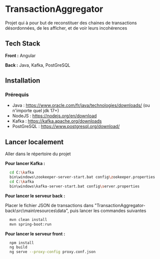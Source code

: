 # TransactionAggregator

Projet qui à pour but de reconstituer des chaines de transactions désordonnées, de les afficher, et de voir leurs incohérences
## Tech Stack

**Front :** Angular

**Back :** Java, Kafka, PostGreSQL
## Installation

### Prérequis

- Java : https://www.oracle.com/fr/java/technologies/downloads/ (ou n'importe quel jdk 17+)
- NodeJS : https://nodejs.org/en/download
- Kafka : https://kafka.apache.org/downloads
- PostGreSQL : https://www.postgresql.org/download/
## Lancer localement

Aller dans le répertoire du projet

**Pour lancer Kafka :**

```bash
  cd C:\kafka
  bin\windows\zookeeper-server-start.bat config\zookeeper.properties
  cd C:\kafka
  bin\windows\kafka-server-start.bat config\server.properties
```

**Pour lancer le serveur back :**

Placer le fichier JSON de transactions dans "TransactionAggregator-back\src\main\resources\data", puis lancer les commandes suivantes

```bash
  mvn clean install
  mvn spring-boot:run
```

**Pour lancer le serveur front :**

```bash
  npm install
  ng build
  ng serve --proxy-config proxy.conf.json
```